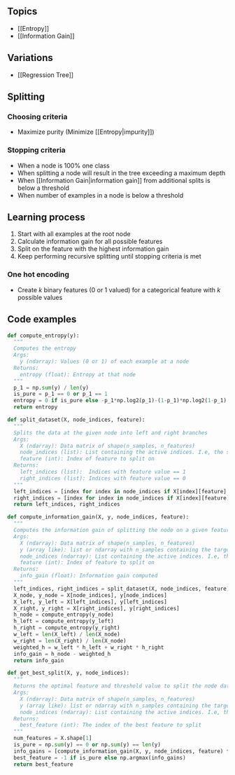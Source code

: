 ## Topics

- [[Entropy]]
- [[Information Gain]]

## Variations

- [[Regression Tree]]

## Splitting

### Choosing criteria

- Maximize purity (Minimize [[Entropy|impurity]])

### Stopping criteria

- When a node is 100% one class
- When splitting a node will result in the tree exceeding a maximum depth
- When [[Information Gain|information gain]] from additional splits is below a threshold
- When number of examples in a node is below a threshold

## Learning process

1. Start with all examples at the root node
2. Calculate information gain for all possible features
3. Split on the feature with the highest information gain
4. Keep performing recursive splitting until stopping criteria is met

### One hot encoding

- Create $k$ binary features (0 or 1 valued) for a categorical feature with $k$ possible values

## Code examples

```python
def compute_entropy(y):
  """
  Computes the entropy
  Args:
    y (ndarray): Values (0 or 1) of each example at a node
  Returns:
    entropy (float): Entropy at that node
  """
  p_1 = np.sum(y) / len(y)
  is_pure = p_1 == 0 or p_1 == 1
  entropy = 0 if is_pure else -p_1*np.log2(p_1)-(1-p_1)*np.log2(1-p_1)
  return entropy

def split_dataset(X, node_indices, feature):
  """
  Splits the data at the given node into left and right branches
  Args:
    X (ndarray): Data matrix of shape(n_samples, n_features)
    node_indices (list): List containing the active indices. I.e, the samples being considered at this step.
    feature (int): Index of feature to split on
  Returns:
    left_indices (list):  Indices with feature value == 1
    right_indices (list): Indices with feature value == 0
  """
  left_indices = [index for index in node_indices if X[index][feature] == 1]
  right_indices = [index for index in node_indices if X[index][feature] == 0]
  return left_indices, right_indices

def compute_information_gain(X, y, node_indices, feature):
  """
  Computes the information gain of splitting the node on a given feature
  Args:
    X (ndarray): Data matrix of shape(n_samples, n_features)
    y (array like): list or ndarray with n_samples containing the target variable
    node_indices (ndarray): List containing the active indices. I.e, the samples being considered in this step.
    feature (int): Index of feature to split on
  Returns:
    info_gain (float): Information gain computed
  """    
  left_indices, right_indices = split_dataset(X, node_indices, feature)
  X_node, y_node = X[node_indices], y[node_indices]
  X_left, y_left = X[left_indices], y[left_indices]
  X_right, y_right = X[right_indices], y[right_indices]
  h_node = compute_entropy(y_node)
  h_left = compute_entropy(y_left)
  h_right = compute_entropy(y_right)
  w_left = len(X_left) / len(X_node)
  w_right = len(X_right) / len(X_node)
  weighted_h = w_left * h_left + w_right * h_right
  info_gain = h_node - weighted_h
  return info_gain

def get_best_split(X, y, node_indices):   
  """
  Returns the optimal feature and threshold value to split the node data 
  Args:
    X (ndarray): Data matrix of shape(n_samples, n_features)
    y (array like): list or ndarray with n_samples containing the target variable
    node_indices (ndarray): List containing the active indices. I.e, the samples being considered in this step.
  Returns:
    best_feature (int): The index of the best feature to split
  """    
  num_features = X.shape[1]
  is_pure = np.sum(y) == 0 or np.sum(y) == len(y)
  info_gains = [compute_information_gain(X, y, node_indices, feature) for feature in range(num_features)]
  best_feature = -1 if is_pure else np.argmax(info_gains)
  return best_feature
```
